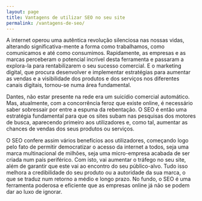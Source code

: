 ```yaml
---
layout: page
title: Vantagens de utilizar SEO no seu site
permalink: /vantagens-de-seo/
---
```


A internet operou uma autêntica revolução silenciosa nas nossas vidas, alterando significativa-mente a forma como trabalhamos, como comunicamos e até como consumimos. Rapidamente, as empresas e as marcas perceberam o potencial incrível desta ferramenta e passaram a explora-la para rentabilizarem o seu sucesso comercial. E o marketing digital, que procura desenvolver e implementar estratégias para aumentar as vendas e a visibilidade dos produtos e dos serviços nos diferentes canais digitais, tornou-se numa área fundamental.

Dantes, não estar presente na rede era um suicídio comercial automático. Mas, atualmente, com a concorrência feroz que existe online, é necessário saber sobressair por entre a espuma da rebentação. O SEO é então uma estratégia fundamental para que os sites subam nas pesquisas dos motores de busca, aparecendo primeiro aos utilizadores e, como tal, aumentar as chances de vendas dos seus produtos ou serviços.

O SEO confere assim vários benefícios aos utilizadores, começando logo pelo fato de permitir democratizar o acesso da internet a todos, seja uma marca multinacional de milhões, seja uma micro-empresa acabada de ser criada num país periférico. Com isto, vai aumentar o tráfego no seu site, além de garantir que este vai ao encontro do seu público-alvo. Tudo isso melhora a credibilidade do seu produto ou a autoridade da sua marca, o que se traduz num retorno a médio e longo prazo. No fundo, o SEO é uma ferramenta poderosa e eficiente que as empresas online já não se podem dar ao luxo de ignorar.
